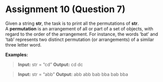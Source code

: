# Assignment 10 (Question 7)

Given a string **str**, the task is to print all the permutations of **str**. A **permutation** is an arrangement of all or part of a set of objects, with regard to the order of the arrangement. For instance, the words ‘bat’ and ‘tab’ represents two distinct permutation (or arrangements) of a similar three letter word.

**Examples:**

> **Input:** str = “cd”
> **Output:** cd dc

> **Input:** str = “abb”
> **Output:** abb abb bab bba bab bba
